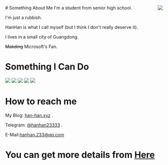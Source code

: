 <img align="right" src="https://github-readme-stats.vercel.app/api?username=HanHan233&show_icons=true&count_private=true" />
# Something About Me
I'm a student from senior high school.

I'm just a rubbish.

HanHan is what I call myself (but I think I don't really deserve it). 

I lives in a small city of Guangdong.

~~Makding~~ Microsoft's Fan.

# Something I Can Do
   ![](https://img.shields.io/badge/-HTML5-e34f26?style=flat-square&logo=HTML5&logoColor=fff)
   ![](https://img.shields.io/badge/-CSS3-359CD6?style=flat-square&logo=CSS3&logoColor=fff)
   ![](https://img.shields.io/badge/-JavaScript-FFDA3E?style=flat-square&logo=JavaScript&logoColor=fff)
   ![](https://img.shields.io/badge/-C%2b%2b-cc961c?style=flat-square&logo=C%2b%2b&logoColor=fff) 
   ![](https://img.shields.io/badge/-C-FFC0CB?style=flat-square&logo=C&logoColor=fff) 
# How to reach me
My Blog: [han-han.xyz](https://han-han.xyz/) .

Telegram: [@hanhan23333](https://t.me/hanhan23333) .

E-Mail:hanhan.233@qq.com

# You can get more details from [Here](https://han-han.xyz/about/)

<!---
HanHan233/HanHan233 is a ✨ special ✨ repository because its `README.md` (this file) appears on your GitHub profile.
You can click the Preview link to take a look at your changes.
--->
